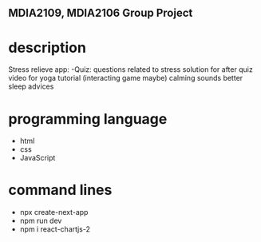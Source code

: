 ## MDIA2109, MDIA2106 Group Project

# description
Stress relieve app:
-Quiz:
questions related to stress
solution for after quiz
video for yoga tutorial
(interacting game maybe)
calming sounds
better sleep advices

# programming language 
- html
- css
- JavaScript

# command lines
- npx create-next-app
- npm run dev
- npm i react-chartjs-2 